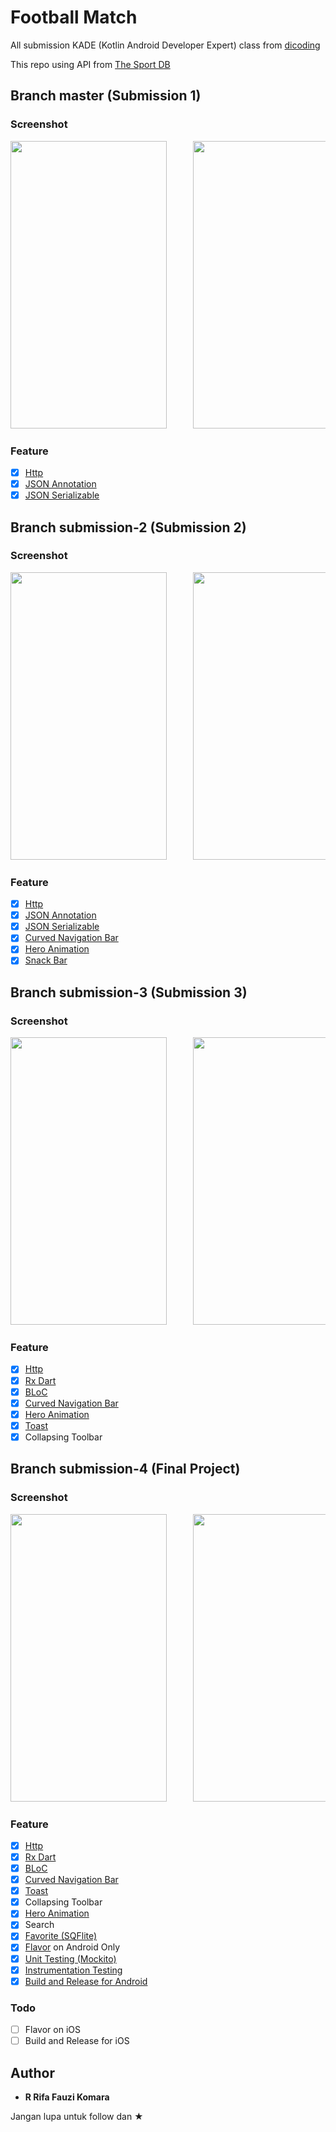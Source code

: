 # Football Match

All submission KADE (Kotlin Android Developer Expert) class from <a href="https://www.dicoding.com/academies/55">dicoding</a> 

This repo using API from <a href="https://www.thesportsdb.com/">The Sport DB</a>

## Branch master (Submission 1)
### Screenshot

<pre>
<img src="screenshot/sub1/1.png" width="250" height="460">     <img src="screenshot/sub1/2.png" width="250" height="460">
</pre>

### Feature

* [x] <a href="https://pub.dev/packages/http">Http</a>
* [x] <a href="https://pub.dev/packages/json_annotation">JSON Annotation</a>
* [x] <a href="https://pub.dev/packages/json_serializable">JSON Serializable</a>

## Branch submission-2 (Submission 2)
### Screenshot

<pre>
<img src="screenshot/sub2/1.png" width="250" height="460">     <img src="screenshot/sub2/2.png" width="250" height="460">     <img src="screenshot/sub2/3.png" width="250" height="460">
</pre>

### Feature

* [x] <a href="https://pub.dev/packages/http">Http</a>
* [x] <a href="https://pub.dev/packages/json_annotation">JSON Annotation</a>
* [x] <a href="https://pub.dev/packages/json_serializable">JSON Serializable</a>
* [x] <a href="https://pub.dev/packages/curved_navigation_bar">Curved Navigation Bar</a>
* [x] <a href="https://flutter.dev/docs/development/ui/animations/hero-animations">Hero Animation</a>
* [x] <a href="https://flutter.dev/docs/cookbook/design/snackbars">Snack Bar</a>

## Branch submission-3 (Submission 3)
### Screenshot

<pre>
<img src="screenshot/sub3/1.png" width="250" height="460">     <img src="screenshot/sub3/2.png" width="250" height="460">     <img src="screenshot/sub3/3.png" width="250" height="460">
</pre>

### Feature

* [x] <a href="https://pub.dev/packages/http">Http</a>
* [x] <a href="https://pub.dev/packages/rxdart">Rx Dart</a>
* [x] <a href="https://medium.com/flutterpub/effective-bloc-pattern-45c36d76d5fe">BLoC</a>
* [x] <a href="https://pub.dev/packages/curved_navigation_bar">Curved Navigation Bar</a>
* [x] <a href="https://flutter.dev/docs/development/ui/animations/hero-animations">Hero Animation</a>
* [x] <a href="https://pub.dev/packages/toast">Toast</a>
* [x] Collapsing Toolbar

## Branch submission-4 (Final Project)
### Screenshot

<pre>
<img src="screenshot/final/1.png" width="250" height="460">     <img src="screenshot/final/2.png" width="250" height="460">     <img src="screenshot/final/3.png" width="250" height="460">     <img src="screenshot/final/4.png" width="250" height="460">     <img src="screenshot/final/5.png" width="250" height="460">     <img src="screenshot/final/6.png" width="250" height="460">
</pre>

### Feature

* [x] <a href="https://pub.dev/packages/http">Http</a>
* [x] <a href="https://pub.dev/packages/rxdart">Rx Dart</a>
* [x] <a href="https://medium.com/flutterpub/effective-bloc-pattern-45c36d76d5fe">BLoC</a>
* [x] <a href="https://pub.dev/packages/curved_navigation_bar">Curved Navigation Bar</a>
* [x] <a href="https://pub.dev/packages/toast">Toast</a>
* [x] Collapsing Toolbar
* [x] <a href="https://flutter.dev/docs/development/ui/animations/hero-animations">Hero Animation</a>
* [x] Search
* [x] <a href="https://pub.dev/packages/sqflite">Favorite (SQFlite)</a>
* [x] <a href="https://flutter.dev/docs/deployment/flavors">Flavor</a> on Android Only
* [x] <a href="https://flutter.dev/docs/cookbook/testing/unit/mocking">Unit Testing (Mockito)</a>
* [x] <a href="https://flutter.dev/docs/cookbook/testing/integration/introductionIntegration">Instrumentation Testing</a>
* [x] <a href="https://flutter.dev/docs/deployment/android">Build and Release for Android</a>

### Todo

* [ ] Flavor on iOS
* [ ] Build and Release for iOS

## Author

* **R Rifa Fauzi Komara**

Jangan lupa untuk follow dan ★
